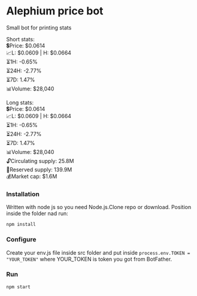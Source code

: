 # Alephium price bot

Small bot for printing stats

Short stats: \
💲Price: $0.0614 \
📈L: $0.0609 | H: $0.0664 \
⏳1H: -0.65% \
⏳24H: -2.77% \
⏳7D: 1.47% \
📊Volume: $28,040

Long stats: \
💲Price: $0.0614 \
📈L: $0.0609 | H: $0.0664 \
⏳1H: -0.65% \
⏳24H: -2.77% \
⏳7D: 1.47% \
📊Volume: $28,040 \
🔓Circulating supply: 25.8M \
🔐Reserved supply: 139.9M \
💰Market cap: $1.6M

### Installation

Written with node js so you need Node.js.Clone repo or download. Position inside the folder nad run:

```
npm install
```

### Configure

Create your env.js file inside src folder and put inside `process.env.TOKEN = "YOUR_TOKEN"` where YOUR_TOKEN is token you got from BotFather.

### Run

```
npm start
```
